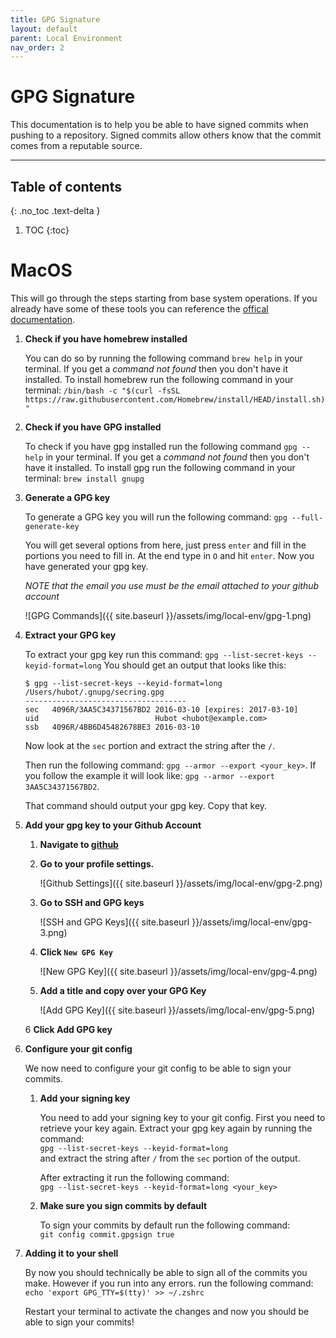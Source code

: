 ```yaml
---
title: GPG Signature
layout: default
parent: Local Environment
nav_order: 2
---
```


# GPG Signature

This documentation is to help you be able to have signed commits when pushing to a repository. Signed commits allow others know that
the commit comes from a reputable source.

---------

## Table of contents
{: .no_toc .text-delta }

1. TOC
{:toc}

# MacOS

This will go through the steps starting from base system operations. If you already have some of these tools you can reference the 
[offical documentation](https://docs.github.com/en/authentication/managing-commit-signature-verification/generating-a-new-gpg-key).

1. **Check if you have homebrew installed**
    
    You can do so by running the following command `brew help` in your terminal. If you get a *command not found* then you don't have it installed.
    To install homebrew run the following command in your terminal: `/bin/bash -c "$(curl -fsSL https://raw.githubusercontent.com/Homebrew/install/HEAD/install.sh)"`

2. **Check if you have GPG installed**
    
    To check if you have gpg installed run the following command `gpg --help` in your terminal. If you get a *command not found* then you don't have it installed.
    To install gpg run the following command in your terminal: `brew install gnupg`

3. **Generate a GPG key**
    
    To generate a GPG key you will run the following command: `gpg --full-generate-key`

    You will get several options from here, just press `enter` and fill in the portions you need to fill in. At the end type in `O` and hit `enter`.
    Now you have generated your gpg key. 

    *NOTE that the email you use must be the email attached to your github account*

    ![GPG Commands]({{ site.baseurl }}/assets/img/local-env/gpg-1.png)

4. **Extract your GPG key**
    
    To extract your gpg key run this command: `gpg --list-secret-keys --keyid-format=long`
    You should get an output that looks like this:
    ```
    $ gpg --list-secret-keys --keyid-format=long
    /Users/hubot/.gnupg/secring.gpg
    ------------------------------------
    sec   4096R/3AA5C34371567BD2 2016-03-10 [expires: 2017-03-10]
    uid                          Hubot <hubot@example.com>
    ssb   4096R/4BB6D45482678BE3 2016-03-10
    ```
    Now look at the `sec` portion and extract the string after the `/`.

    Then run the following command: `gpg --armor --export <your_key>`. If you follow the example it will look like:
    `gpg --armor --export 3AA5C34371567BD2`.

    That command should output your gpg key. Copy that key.

5. **Add your gpg key to your Github Account**
    1. **Navigate to [github](https://github.com/)**

    2. **Go to your profile settings.**
        
        ![Github Settings]({{ site.baseurl }}/assets/img/local-env/gpg-2.png)

    3. **Go to SSH and GPG keys**
        
        ![SSH and GPG Keys]({{ site.baseurl }}/assets/img/local-env/gpg-3.png)

    4. **Click `New GPG Key`**
        
        ![New GPG Key]({{ site.baseurl }}/assets/img/local-env/gpg-4.png)

    5. **Add a title and copy over your GPG Key**
        
        ![Add GPG Key]({{ site.baseurl }}/assets/img/local-env/gpg-5.png)

    6 **Click Add GPG key**

7. **Configure your git config**
    
    We now need to configure your git config to be able to sign your commits.
    
    1. **Add your signing key**
        
        You need to add your signing key to your git config. First you need to retrieve your key again.
        Extract your gpg key again by running the command:\
        `gpg --list-secret-keys --keyid-format=long`\
        and extract the string after `/` from the `sec` portion of the output.

        After extracting it run the following command:\
        `gpg --list-secret-keys --keyid-format=long <your_key>`

    2. **Make sure you sign commits by default**
        
        To sign your commits by default run the following command:\
        `git config commit.gpgsign true`

8. **Adding it to your shell**

    By now you should technically be able to sign all of the commits you make. However if you run into any errors.
    run the following command:\
    `echo 'export GPG_TTY=$(tty)' >> ~/.zshrc`

    Restart your terminal to activate the changes and now you should be able to sign your commits!